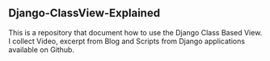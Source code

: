 ## Django-ClassView-Explained

This is a repository that document how to use the Django Class Based View. I collect Video, excerpt from Blog and Scripts from Django applications available on Github.


